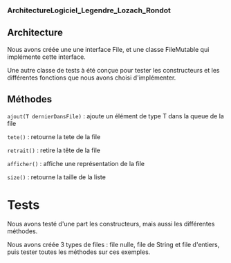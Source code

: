 ### ArchitectureLogiciel_Legendre_Lozach_Rondot

## Architecture

Nous avons créée une une interface File, et une classe FileMutable qui implémente cette interface.

Une autre classe de tests à été conçue pour tester les constructeurs et les différentes fonctions que nous avons choisi d'implémenter.


## Méthodes

`ajout(T dernierDansFile)` : ajoute un élément de type T dans la queue de la file

`tete()` : retourne la tete de la file

`retrait()` : retire la tête de la file 

`afficher()` : affiche une représentation de la file 

`size()` : retourne la taille de la liste

# Tests 

Nous avons testé d'une part les constructeurs, mais aussi les différentes méthodes.

Nous avons créée 3 types de files : file nulle, file de String et file d'entiers, puis tester toutes les méthodes sur ces exemples. 




